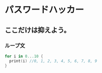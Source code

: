 # パスワードハッカー
## ここだけは抑えよう。
### ループ文
```swift
for i in 0...10 {
  print(i) //0, 1, 2, 3, 4, 5, 6, 7, 8, 9
}

```
